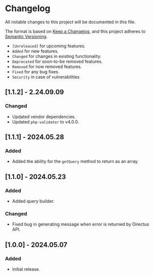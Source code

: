 # Changelog

All notable changes to this project will be documented in this file.

The format is based on [Keep a Changelog](https://keepachangelog.com/en/1.0.0/),
and this project adheres to [Semantic Versioning](https://semver.org/spec/v2.0.0.html).

- `[Unreleased]` for upcoming features.
- `Added` for new features.
- `Changed` for changes in existing functionality.
- `Deprecated` for soon-to-be removed features.
- `Removed` for now removed features.
- `Fixed` for any bug fixes.
- `Security` in case of vulnerabilities

## [1.1.2] - 2.24.09.09

### Changed

- Updated vendor dependencies.
- Updated `php-validator` to v4.0.0.

## [1.1.1] - 2024.05.28

### Added

- Added the ability for the `getQuery` method to return as an array.

## [1.1.0] - 2024.05.23

### Added

- Added query builder.

### Changed

- Fixed bug in generating message when error is returned by Directus API.

## [1.0.0] - 2024.05.07

### Added

- Initial release.